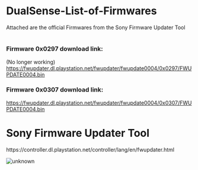 # DualSense-List-of-Firmwares
Attached are the official Firmwares from the Sony Firmware Updater Tool
<h1></h1>

### Firmware 0x0297 download link: 
(No longer working)
https://fwupdater.dl.playstation.net/fwupdater/fwupdate0004/0x0297/FWUPDATE0004.bin

### Firmware 0x0307 download link: 
https://fwupdater.dl.playstation.net/fwupdater/fwupdate0004/0x0307/FWUPDATE0004.bin

<h1>Sony Firmware Updater Tool</h1>
https://controller.dl.playstation.net/controller/lang/en/fwupdater.html


![unknown](https://user-images.githubusercontent.com/4289084/164345895-e3e895df-214a-4327-8da6-51a4345414ea.png)
